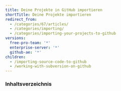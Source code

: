 ```yaml
---
title: Deine Projekte in GitHub importieren
shortTitle: Deine Projekte importieren
redirect_from:
  - /categories/67/articles/
  - /categories/importing/
  - /categories/importing-your-projects-to-github
versions:
  free-pro-team: '*'
  enterprise-server: '*'
  github-ae: '*'
children:
  - /importing-source-code-to-github
  - /working-with-subversion-on-github
---
```

### Inhaltsverzeichnis
